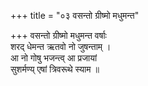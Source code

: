 +++
title = "०३ वसन्तो ग्रीष्मो मधुमन्त"

+++
वसन्तो ग्रीष्मो मधुमन्त वर्षाः  
शरद् धेमन्त ऋतवो नो जुषन्ताम् ।  
आ नो गोषु भजन्त्व् आ प्रजायां  
सुशर्मण्य् एषां त्रिवरूथे स्याम ॥